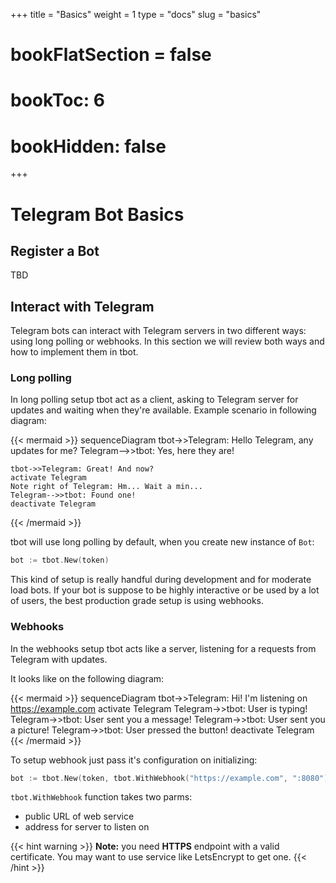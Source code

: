 +++
title = "Basics"
weight = 1
type = "docs"
slug = "basics"
# bookFlatSection = false
# bookToc: 6
# bookHidden: false
+++

# Telegram Bot Basics

## Register a Bot

TBD

## Interact with Telegram

Telegram bots can interact with Telegram servers in two different ways: using long polling or webhooks. In this section we will review both ways and how to implement them in tbot.

### Long polling

In long polling setup tbot act as a client, asking to Telegram server for updates and waiting when they're available. Example scenario in following diagram:

{{< mermaid >}}
sequenceDiagram
    tbot->>Telegram: Hello Telegram, any updates for me?
    Telegram-->>tbot: Yes, here they are!

    tbot->>Telegram: Great! And now?
    activate Telegram
    Note right of Telegram: Hm... Wait a min...
    Telegram-->>tbot: Found one!
    deactivate Telegram
{{< /mermaid >}}

tbot will use long polling by default, when you create new instance of `Bot`:

```go
bot := tbot.New(token)
```

This kind of setup is really handful during development and for moderate load bots. If your bot is suppose to be highly interactive or be used by a lot of users, the best production grade setup is using webhooks.

### Webhooks

In the webhooks setup tbot acts like a server, listening for a requests from Telegram with updates. 

It looks like on the following diagram:

{{< mermaid >}}
sequenceDiagram
    tbot->>Telegram: Hi! I'm listening on https://example.com
    activate Telegram
    Telegram->>tbot: User is typing!
    Telegram->>tbot: User sent you a message!
    Telegram->>tbot: User sent you a picture!
    Telegram->>tbot: User pressed the button!
    deactivate Telegram
{{< /mermaid >}}

To setup webhook just pass it's configuration on initializing:

```go
bot := tbot.New(token, tbot.WithWebhook("https://example.com", ":8080"))
```

`tbot.WithWebhook` function takes two parms:
- public URL of web service
- address for server to listen on

{{< hint warning >}}
**Note:** you need **HTTPS** endpoint with a valid certificate. You may want to use service like LetsEncrypt to get one.
{{< /hint >}}
